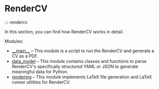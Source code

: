 # RenderCV

::: rendercv

In this section, you can find how RenderCV works in detail.

Modules:

- [\_\_main\_\_](__main__.md) – This module is a script to run the RenderCV and generate a CV as a PDF.
- [data_model](data_model.md) – This module contains classes and functions to parse RenderCV's specifically structured YAML or JSON to generate meaningful data for Python.
- [rendering](rendering.md) – This module implements LaTeX file generation and LaTeX runner utilities for RenderCV.